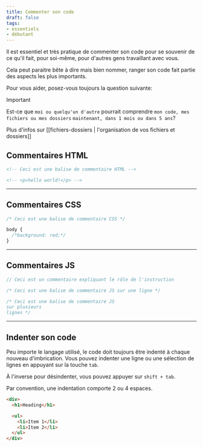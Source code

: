 ```yaml
---
title: Commenter son code
draft: false
tags:
- essentiels
- débutant
---
```


Il est essentiel et très pratique de commenter son code pour se souvenir de ce qu'il fait, pour soi-même, pour d'autres gens travaillant avec vous.

Cela peut paraitre bête à dire mais bien nommer, ranger son code fait partie des aspects les plus importants.

Pour vous aider, posez-vous toujours la question suivante:
>[!important]
>
>Est-ce que `moi ou quelqu'un d'autre` pourrait comprendre `mon code, mes fichiers ou mes dossiers` `maintenant, dans 1 mois ou dans 5 ans`?

Plus d'infos sur [[fichiers-dossiers | l'organisation de vos fichiers et dossiers]]

## Commentaires HTML

```html
<!-- Ceci est une balise de commentaire HTML -->

<!-- <p>hello world!</p> -->

```

---

## Commentaires CSS

```css
/* Ceci est une balise de commentaire CSS */

body {
  /*background: red;*/
}

```

---

## Commentaires JS

```js
// Ceci est un commentaire expliquant le rôle de l'instruction

/* Ceci est une balise de commentaire JS sur une ligne */

/* Ceci est une balise de commentaire JS 
sur plusieurs 
lignes */


```
---

## Indenter son code

Peu importe le langage utilisé, le code doit toujours être indenté à chaque nouveau d'imbrication.
Vous pouvez indenter une ligne ou une sélection de lignes en appuyant sur la touche `tab`. 

À l'inverse pour désindenter, vous pouvez appuyer sur `shift + tab`. 

Par convention, une indentation comporte 2 ou 4 espaces.

```html
<div>
  <h1>Heading</h1>

  <ul>
    <li>Item 1</li>
    <li>Item 2</li>
  </ul>
</div>
```